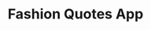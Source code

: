 ---
description: 英文鸡汤，发微信多时髦。。。
layout: post
results:
- currency: CNY
  version: '1.0.2'
  artistId: 1097294700
  primaryGenreName: Lifestyle
  artworkUrl60: http://is4.mzstatic.com/image/thumb/Purple122/v4/1d/52/4a/1d524a58-485f-50a3-d7e6-2cdf23303547/source/60x60bb.jpg
  minimumOsVersion: '9.0'
  appletvScreenshotUrls: &a []
  sellerName: Sprang Technologies Pvt Ltd
  supportedDevices:
  - iPad2Wifi-iPad2Wifi
  - iPad23G-iPad23G
  - iPhone4S-iPhone4S
  - iPadThirdGen-iPadThirdGen
  - iPadThirdGen4G-iPadThirdGen4G
  - iPhone5-iPhone5
  - iPodTouchFifthGen-iPodTouchFifthGen
  - iPadFourthGen-iPadFourthGen
  - iPadFourthGen4G-iPadFourthGen4G
  - iPadMini-iPadMini
  - iPadMini4G-iPadMini4G
  - iPhone5c-iPhone5c
  - iPhone5s-iPhone5s
  - iPadAir-iPadAir
  - iPadAirCellular-iPadAirCellular
  - iPadMiniRetina-iPadMiniRetina
  - iPadMiniRetinaCellular-iPadMiniRetinaCellular
  - iPhone6-iPhone6
  - iPhone6Plus-iPhone6Plus
  - iPadAir2-iPadAir2
  - iPadAir2Cellular-iPadAir2Cellular
  - iPadMini3-iPadMini3
  - iPadMini3Cellular-iPadMini3Cellular
  - iPodTouchSixthGen-iPodTouchSixthGen
  - iPhone6s-iPhone6s
  - iPhone6sPlus-iPhone6sPlus
  - iPadMini4-iPadMini4
  - iPadMini4Cellular-iPadMini4Cellular
  - iPadPro-iPadPro
  - iPadProCellular-iPadProCellular
  - iPadPro97-iPadPro97
  - iPadPro97Cellular-iPadPro97Cellular
  - iPhoneSE-iPhoneSE
  - iPhone7-iPhone7
  - iPhone7Plus-iPhone7Plus
  - iPad611-iPad611
  - iPad612-iPad612
  - iPad71-iPad71
  - iPad72-iPad72
  - iPad73-iPad73
  - iPad74-iPad74
  currentVersionReleaseDate: '2017-03-24T01:57:21Z'
  genres:
  - 生活
  trackName: Fashion Quotes App
  isVppDeviceBasedLicensingEnabled: true
  description: "Love fashion? Sometimes we all need a style pick-me-up, especially
    when an impulse shopping spree just isn't an option. For a fun, free way
    to glam up your day, download Fashion Quotes, an app with a fresh collection
    of inspiring high-quality style quotes. Join millions of trendsetters
    & get your dose of fashion delivered daily. Share your Quote of the Day
    on all your social media profiles. \n\nFashion, we all know, is a reflection
    of our style and attitude. Looking at images of the world’s most impeccably
    dressed men and women is certainly the express lane to fashion inspiration
    - but style is sometimes about intellectual stimulation, a spark of inspiration
    and aesthetic appeal. A witty quip about one’s style statement or a nuanced
    judgment of a passing trend can often go a long way, especially when voiced
    by legendary fashion gurus like Anna Wintour and Coco Chanel. \n\nFor
    a fun, free way to glam up your day, download Fashion Quotes, an app with
    a fresh collection of inspiring high-quality style quotes. Combining stunning
    handcrafted visuals with insightful text, Fashion Quotes serves as an
    inspiring guide to all the young fashionistas of this generation. With
    its intuitively designed interface, the app aims to provide you with a
    brief daily moment to reflect on your fashion choices and inspiration
    to persevere with your unique style persona.\n\nFeatures:\n\n1.\tQuote
    Of the Day: The Fashion Quote of the Day promises to put you in a positive
    and inspired mindset for the rest of the day.\n2.\tEasy to Use Interface
    : Fall in love with our clean, refined and intuitively designed user interface.\n3.\tProfessionally
    Designed High-Quality Images : Gorgeous backgrounds and typography complement
    the quotes for maximum style appeal.\n4.\tElegant Design : The app is
    aesthetically designed with simplicity, usability and high-fashion sartorial
    choices in mind.\n5.\tDaily Quote Update: Expect something new each day
    as fashion quotes are added to our library daily.\n6.\tSearch Option : Use
    our Search Option to seamlessly navigate through our library of curated
    style quotes.\n7.\tWeekly Top 20 Quotes: Browse through our concise Top
    20 List to view the quotes that garnered the maximum popularity. \n8.\tEasy
     One-Click Download Option: Download your favourite fashion quotes with
    just a single click and browse through it at leisure.\n9.\tShare on Social
    Media : Share your love your fashion with your friends on all your social
    media channels be it Facebook, Instagram, Pinterest, Whatsapp etc."
  price: 0
  trackId: 1204820399
  releaseDate: '2017-02-12T23:51:25Z'
  advisories: *a
  screenshotUrls:
  - http://a1.mzstatic.com/us/r30/Purple122/v4/90/bc/c2/90bcc2de-0369-8c5d-6b12-dd9d4dc38d6a/screen696x696.jpeg
  - http://a2.mzstatic.com/us/r30/Purple122/v4/d5/b7/a9/d5b7a9b0-56c1-7c6f-4c74-00b3fc2c1950/screen696x696.jpeg
  - http://a5.mzstatic.com/us/r30/Purple111/v4/05/3f/76/053f76a8-d54b-7113-cbaf-28d10fb52630/screen696x696.jpeg
  - http://a5.mzstatic.com/us/r30/Purple122/v4/4f/10/97/4f1097d7-5020-6f01-5569-f3fc0b4ccf1f/screen696x696.jpeg
  artistViewUrl: https://itunes.apple.com/cn/developer/sprang-technologies-pvt-ltd/id1097294700?uo=4
  primaryGenreId: 6012
  kind: software
  fileSizeBytes: '24948736'
  releaseNotes: Minor changes and bug fixes.
  trackContentRating: 4+
  bundleId: com.fashionquotes.co
  trackCensoredName: Fashion Quotes App
  contentAdvisoryRating: 4+
  isGameCenterEnabled: false
  artistName: Sprang Technologies Pvt Ltd
  languageCodesISO2A:
  - EN
  features: *a
  wrapperType: software
  artworkUrl512: http://is4.mzstatic.com/image/thumb/Purple122/v4/1d/52/4a/1d524a58-485f-50a3-d7e6-2cdf23303547/source/512x512bb.jpg
  artworkUrl100: http://is4.mzstatic.com/image/thumb/Purple122/v4/1d/52/4a/1d524a58-485f-50a3-d7e6-2cdf23303547/source/100x100bb.jpg
  trackViewUrl: https://geo.itunes.apple.com/cn/app/fashion-quotes-app/id1204820399?mt=8&uo=4
  genreIds:
  - '6012'
  formattedPrice: 免费
  ipadScreenshotUrls: *a
category: 生活
tags: tag1
resultCount: 1
title: Fashion Quotes App

---